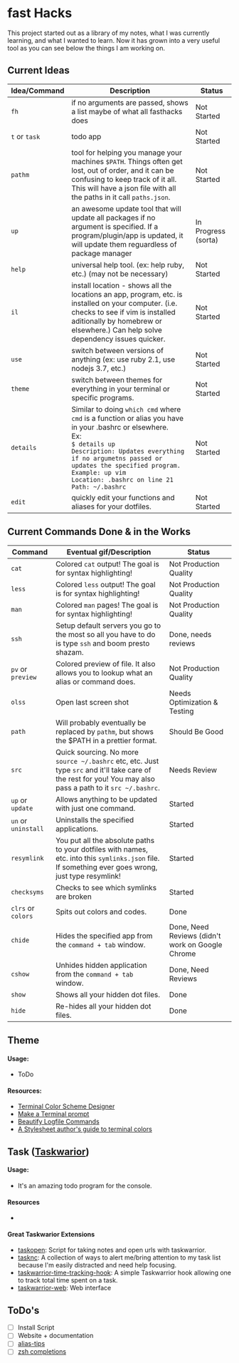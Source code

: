 fast Hacks
==========

This project started out as a library of my notes, what I was currently learning, and what I wanted to learn. Now it has grown into a very useful tool as you can see below the things I am working on.

Current Ideas
-------------

| Idea/Command         | Description                                                                  | Status     |
| -------------------- | ---------------------------------------------------------------------------- | ----------- |
| `fh`                 | if no arguments are passed, shows a list maybe of what all fasthacks does    | Not Started |
| `t` or `task`        | todo app                                                                     | Not Started |
| `pathm`              | tool for helping you manage your machines `$PATH`.  Things often get lost, out of order, and it can be confusing to keep track of it all.  This will have a json file with all the paths in it call `paths.json`. | Not Started |
| `up`                 | an awesome update tool that will update all packages if no argument is specified. If a program/plugin/app is updated, it will update them reguardless of package manager | In Progress (sorta) |
| `help`               | universal help tool. (ex: help ruby, etc.) (may not be necessary)            | Not Started |
| `il`                 | install location - shows all the locations an app, program, etc. is installed on your computer. (i.e. checks to see if vim is installed aditionally by homebrew or elsewhere.) Can help solve dependency issues quicker.        | Not Started |
| `use`                | switch between versions of anything (ex: use ruby 2.1, use nodejs 3.7, etc.) | Not Started |
| `theme`              | switch between themes for everything in your terminal or specific programs.  | Not Started |
| `details`            | Similar to doing `which cmd` where `cmd` is a function or alias you have in your .bashrc or elsewhere.  <br> Ex:   <br>`$ details up` <br> `Description: Updates everything if no argumetns passed or updates the specified program.` <br> `Example: up vim` <br> `Location: .bashrc on line 21` <br> `Path: ~/.bashrc`  | Not Started |
| `edit`               | quickly edit your functions and aliases for your dotfiles.                    | Not Started |

<!--|                      | `$ details up`  | |
|                      | `Command: up`  | |
|                      | `Description: Updates everything or whatever.`  | | 
|                      | `Usage: up [program] `  | |
|                      | `Example: up vim `  | |
|                      | `Location: .bashrc `  | |
|                      | `Line: 21 `  | |
|                      | `Path to Location: ~/.bashrc`  | |-->

Current Commands Done & in the Works
----------------------------------------

| Command              | Eventual gif/Description                                    | Status      |
| -------------------- | ----------------------------------------------------------- | ----------- |
| `cat`                | Colored `cat` output! The goal is for syntax highlighting!  | Not Production Quality |
| `less`               | Colored `less` output! The goal is for syntax highlighting! | Not Production Quality |
| `man`                | Colored `man` pages! The goal is for syntax highlighting!   | Not Production Quality |
| `ssh`                | Setup default servers you go to the most so all you have to do is type `ssh` and boom presto shazam. | Done, needs reviews
| `pv` or `preview`    | Colored preview of file.  It also allows you to lookup what an alias or command does. | Not Production Quality |
| `olss`               | Open last screen shot                                       | Needs Optimization & Testing |
| `path`               | Will probably eventually be replaced by `pathm`, but shows the $PATH in a prettier format.| Should Be Good |
| `src`                | Quick sourcing.  No more `source ~/.bashrc` etc, etc.  Just type `src` and it'll take care of the rest for you! You may also pass a path to it `src ~/.bashrc`. | Needs Review |
| `up` or `update`     | Allows anything to be updated with just one command.        | Started |
| `un` or `uninstall`  | Uninstalls the specified applications.                      | Started |
| `resymlink`          | You put all the absolute paths to your dotfiles with names, etc. into this `symlinks.json` file.  If something ever goes wrong, just type resymlink!                            | Started |
| `checksyms`          | Checks to see which symlinks are broken                     | Started |
| `clrs` or `colors`   | Spits out colors and codes.                                 | Done |
| `chide`              | Hides the specified app from the `command + tab` window.    | Done, Need Reviews (didn't work on Google Chrome |
| `cshow`              | Unhides hidden application from the `command + tab` window. | Done, Need Reviews |
| `show`               | Shows all your hidden dot files.                            | Done |
| `hide`               | Re-hides all your hidden dot files.                         | Done |

Theme
-----
#### Usage:
 - ToDo

#### Resources:
 - [Terminal Color Scheme Designer](http://ciembor.github.io/4bit/#)
 - [Make a Terminal prompt](http://bashrcgenerator.com/)
 - [Beautify Logfile Commands](http://korpus.juls.savba.sk/~garabik/software/grc.html)
 - [A Stylesheet author's guide to terminal colors](http://wynnnetherland.com/journal/a-stylesheet-author-s-guide-to-terminal-colors/)

Task ([Taskwarior](http://taskwarrior.org/tools/))
----

#### Usage:
 - It's an amazing todo program for the console.
 
#### Resources
 - 
 
#### Great Taskwarior Extensions
 - [taskopen](https://github.com/ValiValpas/taskopen): Script for taking notes and open urls with taskwarrior.
 - [tasknc](https://github.com/flickerfly/taskwarrior-notifications): A collection of ways to alert me/bring attention to my task list because I'm easily distracted and need help focusing.
 - [taskwarrior-time-tracking-hook](https://github.com/kostajh/taskwarrior-time-tracking-hook): A simple Taskwarrior hook allowing one to track total time spent on a task.
 - [taskwarrior-web](http://theunraveler.com/taskwarrior-web/): Web interface


ToDo's
------
- [ ] Install Script
- [ ] Website + documentation
- [ ] [alias-tips](https://github.com/djui/alias-tips)
- [ ] [zsh completions](https://github.com/zsh-users/zsh-completions)
